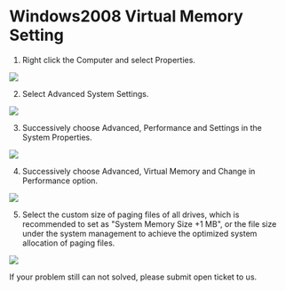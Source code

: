 # Windows2008 Virtual Memory Setting
1. Right click the Computer and select Properties.

![](https://github.com/jdcloudcom/cn/blob/edit/image/Elastic-Compute/Virtual-Machine/Windows/Windows2008%E8%AE%BE%E7%BD%AE%E8%99%9A%E6%8B%9F%E5%86%85%E5%AD%9801.png)

2. Select Advanced System Settings.

![](https://github.com/jdcloudcom/cn/blob/edit/image/Elastic-Compute/Virtual-Machine/Windows/Windows2008%E8%AE%BE%E7%BD%AE%E8%99%9A%E6%8B%9F%E5%86%85%E5%AD%9802.png)

3. Successively choose Advanced, Performance and Settings in the System Properties.

![](https://github.com/jdcloudcom/cn/blob/edit/image/Elastic-Compute/Virtual-Machine/Windows/Windows2008%E8%AE%BE%E7%BD%AE%E8%99%9A%E6%8B%9F%E5%86%85%E5%AD%9803.png)

4. Successively choose Advanced, Virtual Memory and Change in Performance option.

![](https://github.com/jdcloudcom/cn/blob/edit/image/Elastic-Compute/Virtual-Machine/Windows/Windows2008%E8%AE%BE%E7%BD%AE%E8%99%9A%E6%8B%9F%E5%86%85%E5%AD%9804.png)

5. Select the custom size of paging files of all drives, which is recommended to set as "System Memory Size +1 MB", or the file size under the system management to achieve the optimized system allocation of paging files.

![](https://github.com/jdcloudcom/cn/blob/edit/image/Elastic-Compute/Virtual-Machine/Windows/Windows2008%E8%AE%BE%E7%BD%AE%E8%99%9A%E6%8B%9F%E5%86%85%E5%AD%9805.png)

If your problem still can not solved, please submit open ticket to us.
